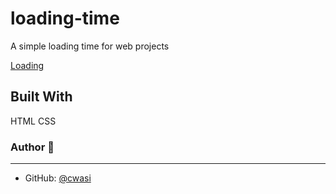 # loading-time

A simple loading time for web projects

[Loading](https://user-images.githubusercontent.com/92599960/170916793-6614a027-19d2-4d4f-bb66-dc843484c7e5.gif)

## Built With
HTML
CSS

### Author 👤
---
* GitHub: [@cwasi](https://github.com/cwasi)
